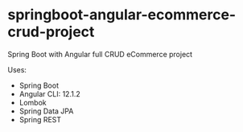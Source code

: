 # springboot-angular-ecommerce-crud-project
Spring Boot with Angular full CRUD eCommerce project

Uses:
- Spring Boot
- Angular CLI: 12.1.2
- Lombok
- Spring Data JPA
- Spring REST
